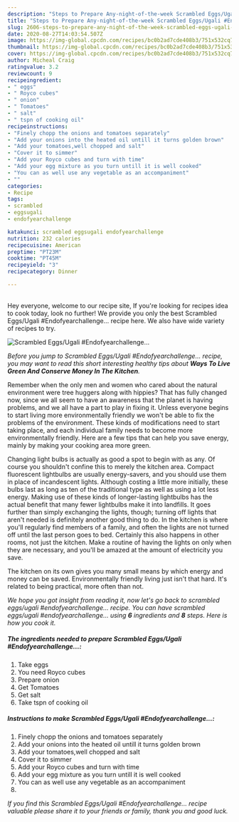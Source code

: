 ```yaml
---
description: "Steps to Prepare Any-night-of-the-week Scrambled Eggs/Ugali #Endofyearchallenge..."
title: "Steps to Prepare Any-night-of-the-week Scrambled Eggs/Ugali #Endofyearchallenge..."
slug: 2606-steps-to-prepare-any-night-of-the-week-scrambled-eggs-ugali-endofyearchallenge
date: 2020-08-27T14:03:54.507Z
image: https://img-global.cpcdn.com/recipes/bc0b2ad7cde408b3/751x532cq70/scrambled-eggsugali-endofyearchallenge-recipe-main-photo.jpg
thumbnail: https://img-global.cpcdn.com/recipes/bc0b2ad7cde408b3/751x532cq70/scrambled-eggsugali-endofyearchallenge-recipe-main-photo.jpg
cover: https://img-global.cpcdn.com/recipes/bc0b2ad7cde408b3/751x532cq70/scrambled-eggsugali-endofyearchallenge-recipe-main-photo.jpg
author: Micheal Craig
ratingvalue: 3.2
reviewcount: 9
recipeingredient:
- " eggs"
- " Royco cubes"
- " onion"
- " Tomatoes"
- " salt"
- " tspn of cooking oil"
recipeinstructions:
- "Finely chopp the onions and tomatoes separately"
- "Add your onions into the heated oil untill it turns golden brown"
- "Add your tomatoes,well chopped and salt"
- "Cover it to simmer"
- "Add your Royco cubes and turn with time"
- "Add your egg mixture as you turn untill it is well cooked"
- "You can as well use any vegetable as an accompaniment"
- ""
categories:
- Recipe
tags:
- scrambled
- eggsugali
- endofyearchallenge

katakunci: scrambled eggsugali endofyearchallenge 
nutrition: 232 calories
recipecuisine: American
preptime: "PT23M"
cooktime: "PT45M"
recipeyield: "3"
recipecategory: Dinner

---
```

<br>
Hey everyone, welcome to our recipe site, If you're looking for recipes idea to cook today, look no further! We provide you only the best Scrambled Eggs/Ugali #Endofyearchallenge... recipe here. We also have wide variety of recipes to try.
<br>


![Scrambled Eggs/Ugali #Endofyearchallenge...](https://img-global.cpcdn.com/recipes/bc0b2ad7cde408b3/751x532cq70/scrambled-eggsugali-endofyearchallenge-recipe-main-photo.jpg)

<i>Before you jump to Scrambled Eggs/Ugali #Endofyearchallenge... recipe, you may want to read this short interesting healthy tips about 
<strong>Ways To Live Green And Conserve Money In The Kitchen</strong>.</i>
</br>

Remember when the only men and women who cared about the natural environment were tree huggers along with hippies? That has fully changed now, since we all seem to have an awareness that the planet is having problems, and we all have a part to play in fixing it. Unless everyone begins to start living more environmentally friendly we won't be able to fix the problems of the environment. These kinds of modifications need to start taking place, and each individual family needs to become more environmentally friendly. Here are a few tips that can help you save energy, mainly by making your cooking area more green.

Changing light bulbs is actually as good a spot to begin with as any. Of course you shouldn't confine this to merely the kitchen area. Compact fluorescent lightbulbs are usually energy-savers, and you should use them in place of incandescent lights. Although costing a little more initially, these bulbs last as long as ten of the traditional type as well as using a lot less energy. Making use of these kinds of longer-lasting lightbulbs has the actual benefit that many fewer lightbulbs make it into landfills. It goes further than simply exchanging the lights, though; turning off lights that aren't needed is definitely another good thing to do. In the kitchen is where you'll regularly find members of a family, and often the lights are not turned off until the last person goes to bed. Certainly this also happens in other rooms, not just the kitchen. Make a routine of having the lights on only when they are necessary, and you'll be amazed at the amount of electricity you save.

The kitchen on its own gives you many small means by which energy and money can be saved. Environmentally friendly living just isn't that hard. It's related to being practical, more often than not.


<i>We hope you got insight from reading it, now let's go back to scrambled eggs/ugali #endofyearchallenge... recipe. You can have scrambled eggs/ugali #endofyearchallenge... using <strong>6</strong> ingredients and <strong>8</strong> steps. Here is how you cook it.
</i>

##### The ingredients needed to prepare Scrambled Eggs/Ugali #Endofyearchallenge...:

1. Take  eggs
1. You need  Royco cubes
1. Prepare  onion
1. Get  Tomatoes
1. Get  salt
1. Take  tspn of cooking oil


##### Instructions to make Scrambled Eggs/Ugali #Endofyearchallenge...:

1. Finely chopp the onions and tomatoes separately
1. Add your onions into the heated oil untill it turns golden brown
1. Add your tomatoes,well chopped and salt
1. Cover it to simmer
1. Add your Royco cubes and turn with time
1. Add your egg mixture as you turn untill it is well cooked
1. You can as well use any vegetable as an accompaniment
1. 


<i>If you find this Scrambled Eggs/Ugali #Endofyearchallenge... recipe valuable please share it to your friends or family, thank you and good luck.</i>
